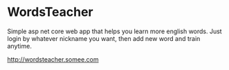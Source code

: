 # WordsTeacher
Simple asp net core web app that helps you learn more english words. Just login by whatever nickname you want, then add new word and train anytime.

http://wordsteacher.somee.com

